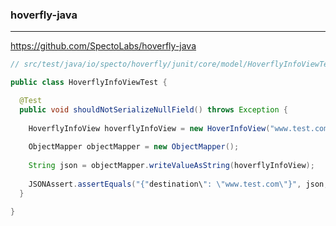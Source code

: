 ### hoverfly-java
---
https://github.com/SpectoLabs/hoverfly-java

```java
// src/test/java/io/specto/hoverfly/junit/core/model/HoverflyInfoViewTest.java

public class HoverflyInfoViewTest {

  @Test
  public void shouldNotSerializeNullField() throws Exception {
    
    HoverflyInfoView hoverflyInfoView = new HoverInfoView("www.test.com", null, null, null, null, null);
    
    ObjectMapper objectMapper = new ObjectMapper();
    
    String json = objectMapper.writeValueAsString(hoverflyInfoView);
    
    JSONAssert.assertEquals("{"destination\": \"www.test.com\"}", json, true);
  }

}
```

```
```

```
```



